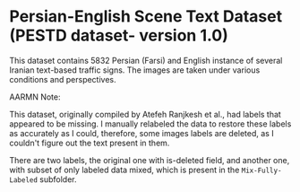 # Persian-English Scene Text Dataset (PESTD dataset- version 1.0)

This dataset contains 5832 Persian (Farsi) and English instance of several Iranian text-based traffic signs. The images are taken under various conditions and perspectives.

AARMN Note:

This dataset, originally compiled by Atefeh Ranjkesh et al., had labels that appeared to be missing. I manually relabeled the data to restore these labels as accurately as I could, therefore, some images labels are deleted, as I couldn't figure out the text present in them.

There are two labels, the original one with is-deleted field, and another one, with subset of only labeled data mixed, which is present in the `Mix-Fully-Labeled` subfolder.
